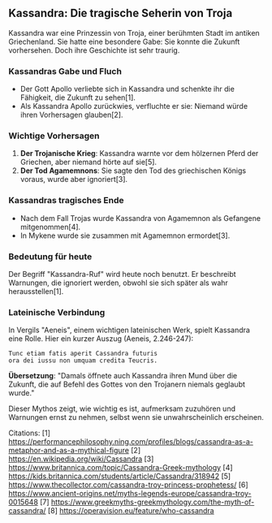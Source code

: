 
## Kassandra: Die tragische Seherin von Troja

Kassandra war eine Prinzessin von Troja, einer berühmten Stadt im antiken Griechenland. Sie hatte eine besondere Gabe: Sie konnte die Zukunft vorhersehen. Doch ihre Geschichte ist sehr traurig.

### Kassandras Gabe und Fluch

- Der Gott Apollo verliebte sich in Kassandra und schenkte ihr die Fähigkeit, die Zukunft zu sehen[1].
- Als Kassandra Apollo zurückwies, verfluchte er sie: Niemand würde ihren Vorhersagen glauben[2].

### Wichtige Vorhersagen

1. **Der Trojanische Krieg**: Kassandra warnte vor dem hölzernen Pferd der Griechen, aber niemand hörte auf sie[5].
2. **Der Tod Agamemnons**: Sie sagte den Tod des griechischen Königs voraus, wurde aber ignoriert[3].

### Kassandras tragisches Ende

- Nach dem Fall Trojas wurde Kassandra von Agamemnon als Gefangene mitgenommen[4].
- In Mykene wurde sie zusammen mit Agamemnon ermordet[3].

### Bedeutung für heute

Der Begriff "Kassandra-Ruf" wird heute noch benutzt. Er beschreibt Warnungen, die ignoriert werden, obwohl sie sich später als wahr herausstellen[1].

### Lateinische Verbindung

In Vergils "Aeneis", einem wichtigen lateinischen Werk, spielt Kassandra eine Rolle. Hier ein kurzer Auszug (Aeneis, 2.246-247):

```latin
Tunc etiam fatis aperit Cassandra futuris
ora dei iussu non umquam credita Teucris.
```

**Übersetzung**:
"Damals öffnete auch Kassandra ihren Mund über die Zukunft,
die auf Befehl des Gottes von den Trojanern niemals geglaubt wurde."

Dieser Mythos zeigt, wie wichtig es ist, aufmerksam zuzuhören und Warnungen ernst zu nehmen, selbst wenn sie unwahrscheinlich erscheinen.

Citations:
[1] https://performancephilosophy.ning.com/profiles/blogs/cassandra-as-a-metaphor-and-as-a-mythical-figure
[2] https://en.wikipedia.org/wiki/Cassandra
[3] https://www.britannica.com/topic/Cassandra-Greek-mythology
[4] https://kids.britannica.com/students/article/Cassandra/318942
[5] https://www.thecollector.com/cassandra-troy-princess-prophetess/
[6] https://www.ancient-origins.net/myths-legends-europe/cassandra-troy-0015648
[7] https://www.greekmyths-greekmythology.com/the-myth-of-cassandra/
[8] https://operavision.eu/feature/who-cassandra